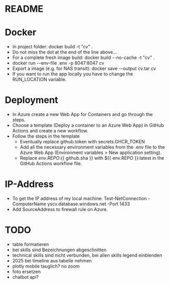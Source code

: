 # README

# Docker
* In project folder: docker build -t "cv" .
* Do not miss the dot at the end of the line above...
* For a complete fresh image build: docker build --no-cache -t "cv" .
* docker run --env-file .env -p 8047:8047 cv
* Export a image (e.g. for NAS transit): docker save --output cv.tar cv
* If you want to run the app locally you have to change the RUN_LOCATION variable.

# Deployment
* In Azure create a new Web App for Containers and go through the steps.
* Choose a template (Deploy a container to an Azure Web App) in GitHub Actions and create a new workflow.
* Follow the steps in the template
    * Eventually replace github.token with secrets.GHCR_TOKEN
    * Add all the necessary environment variables from the .env file to the Azure Web App (Environment variables > New application setting).
    * Replace ${{ env.REPO }}:${{ github.sha }} with ${{ env.REPO }}:latest in the GitHub Actions workflow file.

# IP-Address
* To get the IP address of my local machine: Test-NetConnection -ComputerName yscv.database.windows.net -Port 1433
* Add SourceAddress to firewall rule on Azure.

# TODO
* table formatieren
* bei skills sind Bezeichnungen abgeschnitten
* technical skills sind nicht verbunden, bei allen skills legend einblenden
* 2025 bei timeline aus tabelle nehmen
* plotly mobile tauglich? no zoom
* foto ersetzen
* chatbot api?